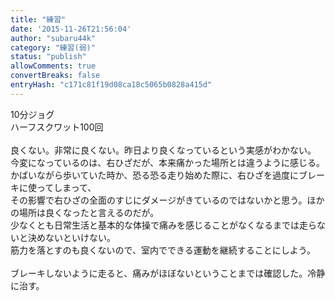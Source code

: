 ```yaml
---
title: "練習"
date: '2015-11-26T21:56:04'
author: "subaru44k"
category: "練習(弱)"
status: "publish"
allowComments: true
convertBreaks: false
entryHash: "c171c81f19d08ca18c5065b0828a415d"
---
```

10分ジョグ<br>
ハーフスクワット100回<br>
<br>
良くない。非常に良くない。昨日より良くなっているという実感がわかない。<br>
今変になっているのは、右ひざだが、本来痛かった場所とは違うように感じる。<br>
かばいながら歩いていた時か、恐る恐る走り始めた際に、右ひざを過度にブレーキに使ってしまって、<br>
その影響で右ひざの全面のすじにダメージがきているのではないかと思う。ほかの場所は良くなったと言えるのだが。<br>
少なくとも日常生活と基本的な体操で痛みを感じることがなくなるまでは走らないと決めないといけない。<br>
筋力を落とすのも良くないので、室内でできる運動を継続することにしよう。<br>
<br>
ブレーキしないように走ると、痛みがほぼないということまでは確認した。冷静に治す。
